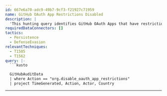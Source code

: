 ```yaml
---
id: 667e6a70-adc9-49b7-9cf3-f21927c71959
name: GitHub OAuth App Restrictions Disabled
description: |
  'This hunting query identifies GitHub OAuth Apps that have restrictions disabled that may be a sign of compromise. Attacker will want to disable such security tools in order to go undetected. '
requiredDataConnectors: []
tactics:
  - Persistence
  - DefenseEvasion
relevantTechniques:
  - T1505
  - T1562
query: |-
  ```kusto

  GitHubAuditData
  | where Action == "org.disable_oauth_app_restrictions"
  | project TimeGenerated, Action, Actor, Country
  ```
---
```


